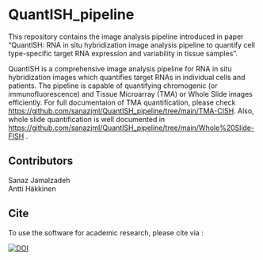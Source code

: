 # QuantISH_pipeline

This repository contains the image analysis pipeline introduced in paper “QuantISH: RNA in situ hybridization image analysis pipeline to quantify cell type-specific target RNA expression and variability in tissue samples”.

QuantISH is a comprehensive image analysis pipeline for RNA in situ hybridization images which quantifies target RNAs in individual cells and patients. The pipeline is capable of quantifying chromogenic (or immunofluorescence) and Tissue Microarray (TMA) or Whole Slide images efficiently. For full documentaion of TMA quantification, please check https://github.com/sanazjml/QuantISH_pipeline/tree/main/TMA-CISH. Also, whole slide quantification is well documented in https://github.com/sanazjml/QuantISH_pipeline/tree/main/Whole%20Slide-FISH . 

## Contributors
Sanaz Jamalzadeh   
Antti Häkkinen

## Cite
To use the software for academic research, please cite via :   

[![DOI](https://zenodo.org/badge/311117778.svg)](https://zenodo.org/badge/latestdoi/311117778)





